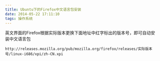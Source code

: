 ```yaml
---
title: Ubuntu下的Firefox中文语言包安装
date: 2014-05-22 17:11:10
tags: 操作系统
---
```

英文界面的Firefox根据实际版本更换下面地址中红字标出的版本号，即可自动安装中文语言包

`http://releases.mozilla.org/pub/mozilla.org/firefox/releases/实际版本号/linux-i686/xpi/zh-CN.xpi   
`